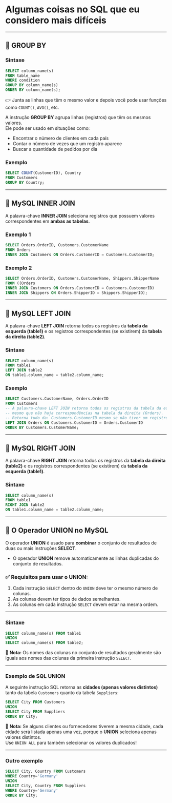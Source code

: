 # Algumas coisas no SQL que eu considero mais difíceis

---

## 📌 GROUP BY

### Sintaxe
```sql
SELECT column_name(s)
FROM table_name
WHERE condition
GROUP BY column_name(s)
ORDER BY column_name(s);
```

👉 Junta as linhas que têm o mesmo valor e depois você pode usar funções como `COUNT()`, `AVG()`, etc.  

A instrução **GROUP BY** agrupa linhas (registros) que têm os mesmos valores.  
Ele pode ser usado em situações como:  
- Encontrar o número de clientes em cada país  
- Contar o número de vezes que um registro aparece  
- Buscar a quantidade de pedidos por dia  

### Exemplo
```sql
SELECT COUNT(CustomerID), Country
FROM Customers
GROUP BY Country;
```

---

## 📌 MySQL INNER JOIN

A palavra-chave **INNER JOIN** seleciona registros que possuem valores correspondentes em **ambas as tabelas**.

### Exemplo 1
```sql
SELECT Orders.OrderID, Customers.CustomerName
FROM Orders
INNER JOIN Customers ON Orders.CustomerID = Customers.CustomerID;
```

### Exemplo 2
```sql
SELECT Orders.OrderID, Customers.CustomerName, Shippers.ShipperName
FROM ((Orders
INNER JOIN Customers ON Orders.CustomerID = Customers.CustomerID)
INNER JOIN Shippers ON Orders.ShipperID = Shippers.ShipperID);
```

---

## 📌 MySQL LEFT JOIN

A palavra-chave **LEFT JOIN** retorna todos os registros da **tabela da esquerda (table1)** e os registros correspondentes (se existirem) da **tabela da direita (table2)**.

### Sintaxe
```sql
SELECT column_name(s)
FROM table1
LEFT JOIN table2
ON table1.column_name = table2.column_name;
```

### Exemplo
```sql
SELECT Customers.CustomerName, Orders.OrderID
FROM Customers
-- A palavra-chave LEFT JOIN retorna todos os registros da tabela da esquerda (Customers),
-- mesmo que não haja correspondências na tabela da direita (Orders).
-- Retorna tudo da: Customers.CustomerID mesmo se não tiver um registro correspondente aqui: Orders.CustomerID
LEFT JOIN Orders ON Customers.CustomerID = Orders.CustomerID
ORDER BY Customers.CustomerName;
```

---

## 📌 MySQL RIGHT JOIN

A palavra-chave **RIGHT JOIN** retorna todos os registros da **tabela da direita (table2)** e os registros correspondentes (se existirem) da **tabela da esquerda (table1)**.

### Sintaxe
```sql
SELECT column_name(s)
FROM table1
RIGHT JOIN table2
ON table1.column_name = table2.column_name;
```

---

## 📌 O Operador UNION no MySQL

O operador **UNION** é usado para **combinar** o conjunto de resultados de duas ou mais instruções **SELECT**.  

- O operador **UNION** remove automaticamente as linhas duplicadas do conjunto de resultados.  

### ✅ Requisitos para usar o UNION:
1. Cada instrução `SELECT` dentro do `UNION` deve ter o mesmo número de colunas.  
2. As colunas devem ter tipos de dados semelhantes.  
3. As colunas em cada instrução `SELECT` devem estar na mesma ordem.  

---

### Sintaxe
```sql
SELECT column_name(s) FROM table1
UNION
SELECT column_name(s) FROM table2;
```

📌 **Nota:** Os nomes das colunas no conjunto de resultados geralmente são iguais aos nomes das colunas da primeira instrução `SELECT`.

---

### Exemplo de SQL UNION
A seguinte instrução SQL retorna as **cidades (apenas valores distintos)** tanto da tabela `Customers` quanto da tabela `Suppliers`:

```sql
SELECT City FROM Customers
UNION
SELECT City FROM Suppliers
ORDER BY City;
```

📌 **Nota:** Se alguns clientes ou fornecedores tiverem a mesma cidade, cada cidade será listada apenas uma vez, porque o **UNION** seleciona apenas valores distintos.  
Use `UNION ALL` para também selecionar os valores duplicados!

---

### Outro exemplo
```sql
SELECT City, Country FROM Customers
WHERE Country='Germany'
UNION
SELECT City, Country FROM Suppliers
WHERE Country='Germany'
ORDER BY City;
```
